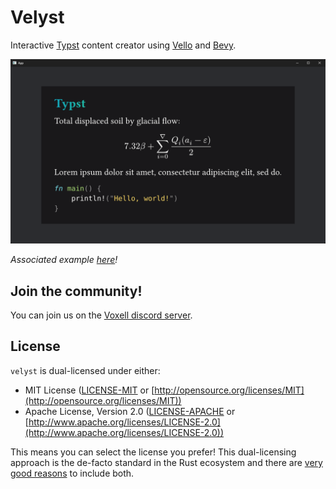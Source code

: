 # Velyst

Interactive [Typst](https://typst.app) content creator using [Vello](https://github.com/linebender/vello) and [Bevy](https://bevyengine.org).

![hello world](./.github/assets/hello_world.png)

*Associated example [here](./examples/hello_world.rs)!*

<!-- ## Quickstart -->

## Join the community!

You can join us on the [Voxell discord server](https://discord.gg/Mhnyp6VYEQ).

## License

`velyst` is dual-licensed under either:

- MIT License ([LICENSE-MIT](LICENSE-MIT) or [http://opensource.org/licenses/MIT](http://opensource.org/licenses/MIT))
- Apache License, Version 2.0 ([LICENSE-APACHE](LICENSE-APACHE) or [http://www.apache.org/licenses/LICENSE-2.0](http://www.apache.org/licenses/LICENSE-2.0))

This means you can select the license you prefer!
This dual-licensing approach is the de-facto standard in the Rust ecosystem and there are [very good reasons](https://github.com/bevyengine/bevy/issues/2373) to include both.
